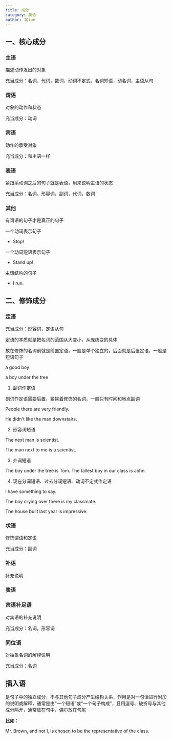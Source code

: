 ```yaml
---
title: 成分
category: 英语
author: JQiue
---
```


## 一、核心成分

### 主语

描述动作发出的对象

充当成分：名词，代词，数词，动词不定式，名词短语，动名词，主语从句

### 谓语

对象的动作和状态

充当成分：动词

### 宾语

动作的承受对象

充当成分：和主语一样

### 表语

紧跟系动词之后的句子就是表语，用来说明主语的状态

充当成分：名词，形容词，副词，代词，数词

### 其他

有谓语的句子才是真正的句子

一个动词表示句子

+ Stop!

一个动词短语表示句子

+ Stand up!

主谓结构的句子

+ I run.

## 二、修饰成分

### 定语

充当成分：形容词，定语从句

定语的本质就是把名词的范围从大变小，从庞统变的具体

放在修饰的名词前就是前置定语，一般是单个独立的，后面就是后置定语，一般是短语句子

a good boy

a boy under the tree

1. 副词作定语

副词作定语需要后置，紧挨着修饰的名词，一般只有时间和地点副词

People there are very friendly.

He didn't like the man downstairs.

2. 形容词短语

The next man is scientist.

The man next to me is a scientist.

3. 介词短语

The boy under the tree is Tom.
The tallest boy in our class is John.

4. 现在分词短语、过去分词短语、动词不定式作定语

l have something to say.

The boy crying over there is my classmate.

The house built last year is impressive.

### 状语

修饰谓语和定语

充当成分：副词

### 补语

补充说明

### 表语

### 宾语补足语

对宾语的补充说明

充当成分：名词，形容词

### 同位语

对抽象名词的解释说明

充当成分：名词

## 插入语

是句子中的独立成分，不与其他句子成分产生结构关系，作用是对一句话进行附加的说明或解释，通常是由“一个短语”或“一个句子构成”，且用逗号、破折号与其他成分隔开，通常放在句中，偶尔放在句尾

**比如：**

Mr. Brown, and not I, is chosen to be the representative of the class.

